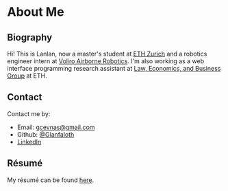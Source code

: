 # About Me

## Biography

Hi! This is Lanlan, now a master's student at [ETH Zurich](https://ethz.ch/de.html) and a robotics engineer intern at [Voliro Airborne Robotics](https://voliro.com/). I'm also working as a web interface programming research assistant at [Law, Economics, and Business Group](https://laweconbusiness.ethz.ch/) at ETH.

## Contact

Contact me by:

- Email: [gcevnas@gmail.com](mailto:gcevnas@gmail.com)
- Github: [@Glanfaloth](https://github.com/Glanfaloth)
- [LinkedIn](https://www.linkedin.com/in/yelan-tao)

## Résumé

My résumé can be found [here](https://glanfaloth.notion.site/Hey-I-m-Yelan-dc10c33bb10f4680943e7bb9505f0fc7).

